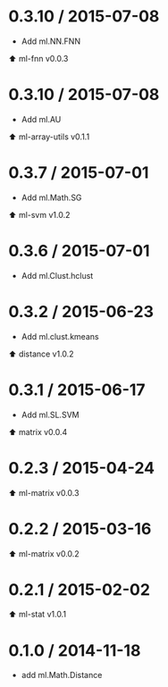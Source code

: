 0.3.10 / 2015-07-08
==================

* Add ml.NN.FNN

:arrow_up: ml-fnn v0.0.3

0.3.10 / 2015-07-08
==================

* Add ml.AU

:arrow_up: ml-array-utils v0.1.1

0.3.7 / 2015-07-01
==================

* Add ml.Math.SG

:arrow_up: ml-svm v1.0.2

0.3.6 / 2015-07-01
==================

* Add ml.Clust.hclust


0.3.2 / 2015-06-23
==================

* Add ml.clust.kmeans

:arrow_up: distance v1.0.2

0.3.1 / 2015-06-17
==================

* Add ml.SL.SVM

:arrow_up: matrix v0.0.4

0.2.3 / 2015-04-24
==================

:arrow_up: ml-matrix v0.0.3

0.2.2 / 2015-03-16
==================

:arrow_up: ml-matrix v0.0.2

0.2.1 / 2015-02-02
==================

:arrow_up: ml-stat v1.0.1

0.1.0 / 2014-11-18
===================

* add ml.Math.Distance
